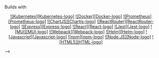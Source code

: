 Builds with

<div align= "center">

[![Kubernetes][Kubernetes-logo]](https://kubernetes.io)
[![Docker][Docker-logo]](https://www.docker.com)
[![Prometheus][Prometheus-logo]](https://prometheus.io)
[![ChartJS][Chartjs-logo]](https://www.chartjs.org)
[![ReactRouter][ReactRouter-logo]](https://reactrouter.com/en/main)
[![Express][Express-logo]](https://expressjs.com)
[![React][React-logo]](https://react.dev)
[![Jest][Jest-logo]](https://jestjs.io)
[![MUI][MUI-logo]](https://mui.com)
[![Webpack][Webpack-logo]](https://webpack.js.org)
[![Helm][Helm-logo]](https://helm.sh)
[![Javascript][Javascript-logo]](https://www.javascript.com)
[![npm][npm-logo]](https://www.npmjs.com)
[![Node.JS][Node-logo]](https://nodejs.org/en)
[![HTML5][HTML-logo]](https://developer.mozilla.org/en-US/docs/Web/HTML)

</div>
-->
